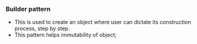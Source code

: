 ### Builder pattern
* This is used to create an object where user can dictate its construction process, step by step.
* This pattern helps immutability of object;